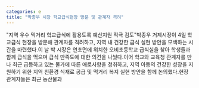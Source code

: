 ```yaml
---
categories: e
title: "박종우 시장 학교급식현장 방문 및 관계자 격려"
---
```

"지역 우수 먹거리 학교급식에 활용토록 예산지원 적극 검토"박종우 거제시장이 4일 학교급식 현장을 방문해 관계자를 격려하고, 지역 내 건강한 급식 실현 방안을 모색하는 시간을 마련했다.이 날 박 시장은 연초면에 위치한 오비초등학교 급식실을 찾아 학생들과 함께 급식을 먹으며 급식 만족도에 대한 의견을 나눴다.이어 학교와 교육청 관계자를 만나 최근 급등하고 있는 물가에 따른 애로사항을 청취하고, 지역 아동의 건강한 성장을 지원하기 위한 지역 친환경 식재료 공급 및 먹거리 복지 실현 방안을 함께 논의했다.현장 관계자들은 최근 농산물과